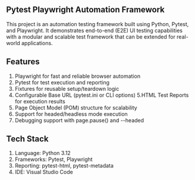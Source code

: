 ## Pytest Playwright Automation Framework

This project is an automation testing framework built using Python, Pytest, and Playwright.
It demonstrates end-to-end (E2E) UI testing capabilities with a modular and scalable test framework that can be extended for real-world applications.

## Features

1. Playwright for fast and reliable browser automation
2. Pytest for test execution and reporting
3. Fixtures for reusable setup/teardown logic
4. Configurable Base URL (pytest.ini or CLI options)
5.HTML Test Reports for execution results
6. Page Object Model (POM) structure for scalability
7. Support for headed/headless mode execution
8. Debugging support with page.pause() and --headed

## Tech Stack
1. Language: Python 3.12
2. Frameworks: Pytest, Playwright
3. Reporting: pytest-html, pytest-metadata
4. IDE: Visual Studio Code

